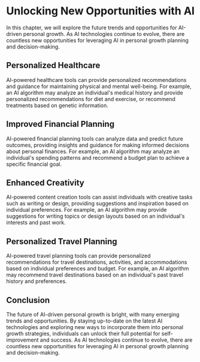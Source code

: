 Unlocking New Opportunities with AI
=============================================================================================================

In this chapter, we will explore the future trends and opportunities for AI-driven personal growth. As AI technologies continue to evolve, there are countless new opportunities for leveraging AI in personal growth planning and decision-making.

Personalized Healthcare
-----------------------

AI-powered healthcare tools can provide personalized recommendations and guidance for maintaining physical and mental well-being. For example, an AI algorithm may analyze an individual's medical history and provide personalized recommendations for diet and exercise, or recommend treatments based on genetic information.

Improved Financial Planning
---------------------------

AI-powered financial planning tools can analyze data and predict future outcomes, providing insights and guidance for making informed decisions about personal finances. For example, an AI algorithm may analyze an individual's spending patterns and recommend a budget plan to achieve a specific financial goal.

Enhanced Creativity
-------------------

AI-powered content creation tools can assist individuals with creative tasks such as writing or design, providing suggestions and inspiration based on individual preferences. For example, an AI algorithm may provide suggestions for writing topics or design layouts based on an individual's interests and past work.

Personalized Travel Planning
----------------------------

AI-powered travel planning tools can provide personalized recommendations for travel destinations, activities, and accommodations based on individual preferences and budget. For example, an AI algorithm may recommend travel destinations based on an individual's past travel history and preferences.

Conclusion
----------

The future of AI-driven personal growth is bright, with many emerging trends and opportunities. By staying up-to-date on the latest AI technologies and exploring new ways to incorporate them into personal growth strategies, individuals can unlock their full potential for self-improvement and success. As AI technologies continue to evolve, there are countless new opportunities for leveraging AI in personal growth planning and decision-making.
